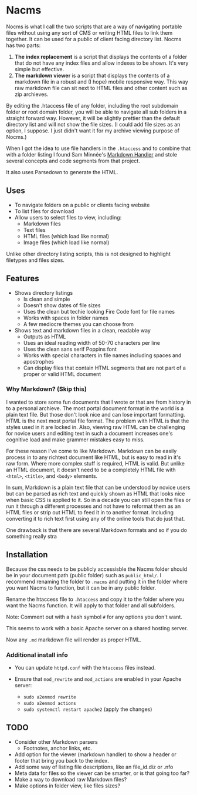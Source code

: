 # Nacms

Nocms is what I call the two scripts that are a way of navigating portable files without using any sort of CMS or writing HTML files to link them together. It can be used for a public of client facing directory list. Nocms has two parts:

1. **The index replacement** is a script that displays the contents of a folder that do not have any index files and allow indexes to be shown. It's very simple but effective.
2. **The markdown viewer** is a script that displays the contents of a markdown file in a robust and (I hope) mobile responsive way. This way raw markdown file can sit next to HTML files and other content such as zip archieves.

By editing the .htaccess file of any folder, including the root subdomain folder or root domain folder, you will be able to navigate all sub folders in a straight forward way. However, it will be slightly prettier than the default directory list and will not show the file sizes. (I could add file sizes as an option, I suppose. I just didn't want it for my archive viewing purpose of Nocms.)

When I got the idea to use file handlers in the `.htaccess` and to combine that
with a folder listing I found Sam Minnée's
[Markdown Handler](https://github.com/sminnee/markdown-handler) and stole
several concepts and code segments from that project.

It also uses Parsedown to generate the HTML.

## Uses

* To navigate folders on a public or clients facing website
* To list files for download
* Allow users to select files to view, including:
    * Markdown files
    * Text files
    * HTML files (which load like normal)
    * Image files (which load like normal)

Unlike other directory listing scripts, this is not designed to highlight filetypes and files sizes.

## Features

* Shows directory listings
    * Is clean and simple
    * Doesn't show dates of file sizes
    * Uses the clean but techie looking Fire Code font for file names
    * Works with spaces in folder names
    * A few mediocre themes you can choose from
* Shows text and markdown files in a clean, readable way
    * Outputs as HTML
    * Uses an ideal reading width of 50-70 characters per line
    * Uses the clean sans serif Poppins font
    * Works with special characters in file names including spaces and apostrophes
    * Can display files that contain HTML segments that are not part of a proper or valid HTML document

### Why Markdown? (Skip this)

I wanted to store some fun documents that I wrote or that are from history in to a personal archieve. The most portal document format in the world is a plain text file. But those don't look nice and can lose important formatting. HTML is the next most portal file format. The problem with HTML is that the styles used in it are locked in. Also, viewing raw HTML can be challenging for novice users and editing text in such a document increases one's cognitive load and make grammer mistakes easy to miss.

For these reason I've come to like Markdown. Markdown can be easily process in to any richtext document like HTML, but is easy to read in it's raw form. Where more complex stuff is required, HTML is valid. But unlike an HTML document, it doesn't need to be a completely HTML file with `<html>`, `<title>`, and `<body>` elements.

In sum, Markdown is a plain text file that can be understood by novice users but can be parsed as rich text and quickly shown as HTML that looks nice when basic CSS is applied to it. So in a decade you can still open the files or run it through a different processes and not have to reformat them as an HTML files or strip out HTML to feed it in to another format. Including converting it to rich text first using any of the online tools that do just that.

One drawback is that there are several Markdown formats and so if you do something really stra

## Installation

Because the css needs to be publicly accessisble the Nacms folder should be
in your document path (public folder) such as `public_html/`. I recommend
renaming the folder to `.nacms` and putting it in the folder where you want
Nacms to function, but it can be in any public folder.

Rename the htaccess file to `.htaccess` and copy it to the folder where you want
the Nacms function. It will apply to that folder and all subfolders.

Note: Comment out with a hash symbol `#` for any options you don't want.

This seems to work with a basic Apache server on a shared hosting server.

Now any `.md` markdown file will render as proper HTML.

### Additional install info

* You can update `httpd.conf` with the `htaccess` files instead.

* Ensure that `mod_rewrite` and `mod_actions` are enabled in your Apache server:
    - `sudo a2enmod rewrite`
    - `sudo a2enmod actions`
    - `sudo systemctl restart apache2` (apply the changes)

## TODO

* Consider other Markdown parsers
    * Footnotes, anchor links, etc.
* Add option for the viewer (markdown handler) to show a header or footer that bring you back to the index.
* Add some way of listing file descriptions, like an file_id.diz or .nfo
* Meta data for files so the viewer can be smarter, or is that going too far?
* Make a way to download raw Markdown files?
* Make options in folder view, like files sizes?
